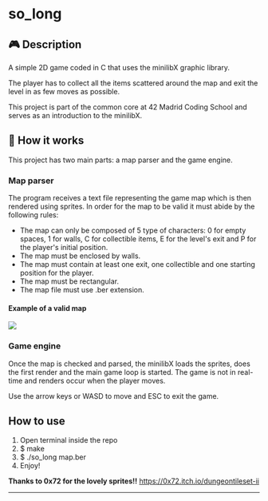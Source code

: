 # so_long


 
## :video_game: Description

A simple 2D game coded in C that uses the minilibX graphic library.

The player has to collect all the items scattered around the map and exit the level in as few moves as possible.

This project is part of the common core at 42 Madrid Coding School and serves as an introduction to the minilibX.

## :nut_and_bolt: How it works

This project has two main parts: a map parser and the game engine.

### Map parser

The program receives a text file representing the game map which is then rendered using sprites. In order for the map to be valid it must abide by the following rules:

- The map can only be composed of 5 type of characters: 0 for empty spaces, 1 for walls, C for collectible items, E for the level's exit and P for the player's initial position.
- The map must be enclosed by walls.
- The map must contain at least one exit, one collectible and one starting position for the player.
- The map must be rectangular.
- The map file must use .ber extension.

#### Example of a valid map 
![](https://i.imgur.com/6CaX20E.png)

### Game engine

Once the map is checked and parsed, the minilibX loads the sprites, does the first render and the main game loop is started. The game is not in real-time and renders occur when the player moves.

Use the arrow keys or WASD to move and ESC to exit the game.

## How to use

1. Open terminal inside the repo
2. $ make
3. $ ./so_long map.ber
4. Enjoy! 




**Thanks to 0x72 for the lovely sprites!!**
https://0x72.itch.io/dungeontileset-ii


---